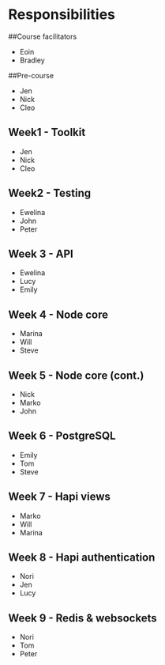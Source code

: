 # Responsibilities

##Course facilitators
* Eoin
* Bradley

##Pre-course
* Jen
* Nick
* Cleo

## Week1 - Toolkit
* Jen
* Nick
* Cleo

## Week2 - Testing
* Ewelina
* John
* Peter

## Week 3 - API
* Ewelina
* Lucy
* Emily

## Week 4 - Node core
* Marina
* Will
* Steve

## Week 5 - Node core (cont.)
* Nick
* Marko
* John

## Week 6 - PostgreSQL
* Emily
* Tom
* Steve

## Week 7 - Hapi views
* Marko
* Will
* Marina

## Week 8 - Hapi authentication
* Nori
* Jen
* Lucy

## Week 9 - Redis & websockets
* Nori
* Tom
* Peter
